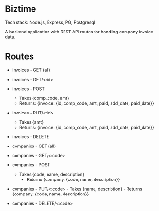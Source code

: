 # Biztime

Tech stack: Node.js, Express, PG, Postgresql

A backend application with REST API routes for handling company invoice data.



# Routes
 - invoices - GET (all) 
 - invoices - GET/<:id>
 - invoices - POST
	- Takes {comp_code, amt}
	- Returns: {invoice: {id, comp_code, amt, paid, add_date, paid_date}}
- invoices - PUT/<:id>
	- Takes {amt}
	- Returns: {invoice: {id, comp_code, amt, paid, add_date, paid_date}}
- invoices - DELETE
   
- companies - GET (all)
- companies - GET/<:code>
- companies - POST
 	- Takes {code, name, description}
    	- Returns {company: {code, name, description}}
- companies - PUT/<:code>
    	- Takes {name, description}
    	- Returns {company: {code, name, description}}
- companies - DELETE/<:code>
###
